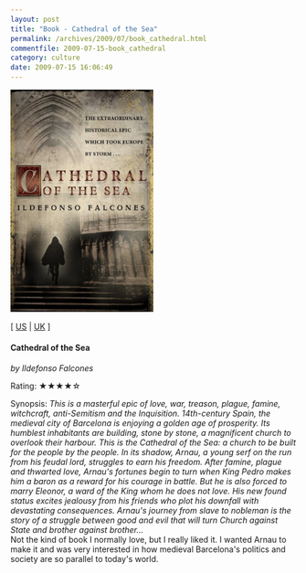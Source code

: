 ```yaml
---
layout: post
title: "Book - Cathedral of the Sea"
permalink: /archives/2009/07/book_cathedral.html
commentfile: 2009-07-15-book_cathedral
category: culture
date: 2009-07-15 16:06:49
---
```


<img class="photo right" src="/assets/images/0552773972.jpg" width="250" alt="Cathedral of the Sea cover" />

\[ [US](http://www.amazon.com/o/asin/0552773972) | [UK](http://www.amazon.co.uk/o/asin/0552773972) \]

#### Cathedral of the Sea

<em>by Ildefonso Falcones</em>

Rating: ★★★★☆

<div class="book_synopsis" markdown="1">
Synopsis: <em>This is a masterful epic of love, war, treason, plague, famine, witchcraft, anti-Semitism and the Inquisition. 14th-century Spain, the medieval city of Barcelona is enjoying a golden age of prosperity. Its humblest inhabitants are building, stone by stone, a magnificent church to overlook their harbour. This is the Cathedral of the Sea: a church to be built for the people by the people. In its shadow, Arnau, a young serf on the run from his feudal lord, struggles to earn his freedom. After famine, plague and thwarted love, Arnau's fortunes begin to turn when King Pedro makes him a baron as a reward for his courage in battle. But he is also forced to marry Eleonor, a ward of the King whom he does not love. His new found status excites jealousy from his friends who plot his downfall with devastating consequences. Arnau's journey from slave to nobleman is the story of a struggle between good and evil that will turn Church against State and brother against brother...</em>

</div>
Not the kind of book I normally love, but I really liked it. I wanted Arnau to make it and was very interested in how medieval Barcelona's politics and society are so parallel to today's world.
